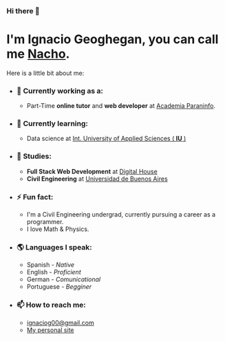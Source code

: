 ### Hi there 👋

# I'm **Ignacio Geoghegan**, you can call me [Nacho](https://bento.me/nachogeo).

Here is a little bit about me:
<!--
**nachog00/nachog00** is a ✨ _special_ ✨ repository because its `README.md` (this file) appears on your GitHub profile.

Here are some ideas to get you started:

-->

- ### 🔭 Currently working as a:
  - Part-Time **online tutor** and **web developer** at [Academia Paraninfo](https://www.paraninfo.com/).

- ### 🌱 Currently learning:
  - Data science at [Int. University of Applied Sciences ( **IU** )](https://www.iu.org/en-za/bachelor/data-science/)

- ### 🧾 Studies:
  - **Full Stack Web Development** at [Digital House](https://www.digitalhouse.com/ar/productos/programcion/programacion-web-full-stack)
  - **Civil Engineering** at [Universidad de Buenos Aires](https://www.fi.uba.ar/es/node/1)


<!-- [![Digital House](https://img.shields.io/badge/-Digital_House-red?logo=accenture&logoColor=red&labelColor=grey)](https://www.digitalhouse.com/ar/productos/programcion/programacion-web-full-stack) -->

- ### ⚡ Fun fact:
  - I'm a Civil Engineering undergrad, currently pursuing a career as a programmer.
  - I love Math & Physics.

- ### 🌎 Languages I speak:
  - Spanish - *Native*
  - English - *Proficient*
  - German - *Comunicational*
  - Portuguese - *Begginer*

- ### 📫 How to reach me:
  - ignaciog00@gmail.com
  - [My personal site](https://nachog00.github.io/)